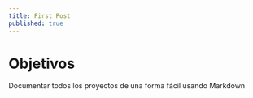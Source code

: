 ```yaml
---
title: First Post
published: true
---
```



# Objetivos

Documentar todos los proyectos de una forma fácil usando Markdown

